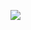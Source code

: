 [![](https://github.com/fiji/RATS/actions/workflows/build-main.yml/badge.svg)](https://github.com/fiji/RATS/actions/workflows/build-main.yml)

